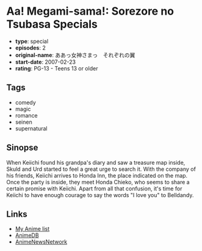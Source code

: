 # Aa! Megami-sama!: Sorezore no Tsubasa Specials

-   **type**: special
-   **episodes**: 2
-   **original-name**: ああっ女神さまっ　それぞれの翼
-   **start-date**: 2007-02-23
-   **rating**: PG-13 - Teens 13 or older

## Tags

-   comedy
-   magic
-   romance
-   seinen
-   supernatural

## Sinopse

When Keiichi found his grandpa's diary and saw a treasure map inside, Skuld and Urd started to feel a great urge to search it. With the company of his friends, Keiichi arrives to Honda Inn, the place indicated on the map. Once the party is inside, they meet Honda Chieko, who seems to share a certain promise with Keiichi. Apart from all that confusion, it's time for Keiichi to have enough courage to say the words "I love you" to Belldandy.

## Links

-   [My Anime list](https://myanimelist.net/anime/2198/Aa_Megami-sama__Sorezore_no_Tsubasa_Specials)
-   [AnimeDB](http://anidb.info/perl-bin/animedb.pl?show=anime&aid=4153)
-   [AnimeNewsNetwork](http://www.animenewsnetwork.com/encyclopedia/anime.php?id=6426)
